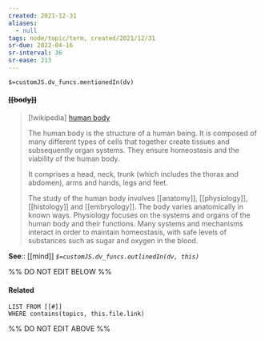 ```yaml
---
created: 2021-12-31 
aliases:
  - null
tags: node/topic/term, created/2021/12/31
sr-due: 2022-04-16
sr-interval: 36
sr-ease: 213
---
```

`$=customJS.dv_funcs.mentionedIn(dv)`

#### <s class="topic-title">[[body]]</s> 

> [!wikipedia] [human body](https://en.wikipedia.org/wiki/Human%20body)
> 
> The human body is the structure of a human being. It is composed of many different types of cells that together create tissues and subsequently organ systems. They ensure homeostasis and the viability of the human body.
> 
> It comprises a head, neck, trunk (which includes the thorax and abdomen), arms and hands, legs and feet.
> 
> The study of the human body involves [[anatomy]], [[physiology]], [[histology]] and [[embryology]]. The body varies anatomically in known ways. Physiology focuses on the systems and organs of the human body and their functions. Many systems and mechanisms interact in order to maintain homeostasis, with safe levels of substances such as sugar and oxygen in the blood.

**See**:: [[mind]]
*`$=customJS.dv_funcs.outlinedIn(dv, this)`*

%% DO NOT EDIT BELOW %%

#### Related 

```dataview
LIST FROM [[#]]
WHERE contains(topics, this.file.link)
```
%% DO NOT EDIT ABOVE %%
